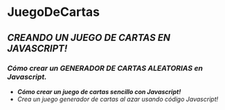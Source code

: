 # JuegoDeCartas

## **_CREANDO UN JUEGO DE CARTAS EN JAVASCRIPT!_**

### **_Cómo crear un GENERADOR DE CARTAS ALEATORIAS en Javascript._**

- **_Cómo crear un juego de cartas sencillo con Javascript!_**
- _Crea un juego generador de cartas al azar usando código Javascript!_
